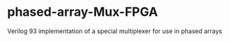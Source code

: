 # phased-array-Mux-FPGA
Verilog 93 implementation of a special multiplexer for use in phased arrays 
